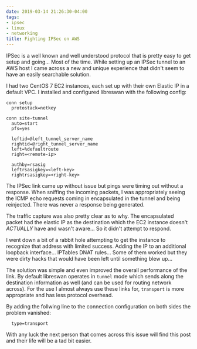 ```yaml
---
date: 2019-03-14 21:26:30-04:00
tags:
- ipsec
- linux
- networking
title: Fighting IPSec on AWS
---
```


IPSec is a well known and well understood protocol that is pretty easy to get
setup and going... Most of the time. While setting up an IPSec tunnel to an AWS
host I came across a new and unique experience that didn't seem to have an
easily searchable solution.

I had two CentOS 7 EC2 instances, each set up with their own Elastic IP in a
default VPC. I installed and configured libreswan with the following config:

```
conn setup
  protostack=netkey

conn site-tunnel
  auto=start
  pfs=yes

  leftid=@left_tunnel_server_name
  rightid=@right_tunnel_server_name
  left=%defaultroute
  right=<remote-ip>

  authby=rsasig
  leftrsasigkey=<left-key>
  rightrsasigkey=<right-key>
```

The IPSec link came up without issue but pings were timing out without a
response. When sniffing the incoming packets, I was appropriately seeing the
ICMP echo requests coming in encapsulated in the tunnel and being reinjected.
There was never a response being generated.

The traffic capture was also pretty clear as to why. The encapsulated packet
had the elastic IP as the destination which the EC2 instance doesn't
*ACTUALLY* have and wasn't aware... So it didn't attempt to respond.

I went down a bit of a rabbit hole attempting to get the instance to recognize
that address with limited success. Adding the IP to an additional loopback
interface... IPTables DNAT rules... Some of them worked but they were dirty
hacks that would have been left until something blew up...

The solution was simple and even improved the overall performance of the
link. By default libreswan operates in `tunnel` mode which sends along the
destination information as well (and can be used for routing network across).
For the use I almost always use these links for, `transport` is more
appropriate and has less protocol overhead.

By adding the follwing line to the connection configuration on both sides the
problem vanished:

```
  type=transport
```

With any luck the next person that comes across this issue will find this post
and their life will be a tad bit easier.
